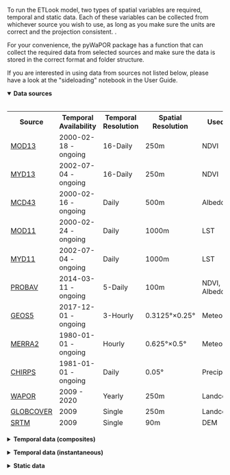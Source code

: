 To run the ETLook model, two types of spatial variables are required, temporal and static data. Each of these variables can be collected from whichever source you wish to use, as long as you make sure the units are correct and the projection consistent. .

For your convenience, the pyWaPOR package has a function that can collect the required data from selected sources and make sure the data is stored in the correct format and folder structure.

If you are interested in using data from sources not listed below, please have a look at the "sideloading" notebook in the User Guide.

<p><details open>
<summary><b>Data sources</b></summary>
<br>
<table class = "docutils align-default">
    <thead>
        <tr class="row-odd" style="text-align:center">
            <th class="head">Source</td>
            <th class="head">Temporal Availability</td>
            <th class="head">Temporal Resolution</td>
            <th class="head">Spatial Resolution</td>
            <th class="head">Used For</td>
        </tr>
    <thead>
    <tr class="row-odd">
        <td><a href="https://lpdaac.usgs.gov/products/mod13q1v006/">MOD13</a></td>
        <td>2000-02-18 - ongoing</td>
        <td>16-Daily</td>
        <td>250m</td>
        <td>NDVI</td>
    </tr>
    <tr class="row-odd">
        <td><a href="https://lpdaac.usgs.gov/products/myd13q1v006/">MYD13</a></td>
        <td>2002-07-04 - ongoing</td>
        <td>16-Daily</td>
        <td>250m</td>
        <td>NDVI</td>
    </tr>
    <tr class="row-odd">
        <td><a href="https://lpdaac.usgs.gov/products/mcd43a3v006/">MCD43</a></td>
        <td>2000-02-16 - ongoing</td>
        <td>Daily</td>
        <td>500m</td>
        <td>Albedo</td>
    </tr>
    <tr class="row-odd">
        <td><a href="https://lpdaac.usgs.gov/products/mod11a1v006/">MOD11</a></td>
        <td>2000-02-24 - ongoing</td>
        <td>Daily</td>
        <td>1000m</td>
        <td>LST</td>
    </tr>
    <tr class="row-odd">
        <td><a href="https://lpdaac.usgs.gov/products/myd11a1v006/">MYD11</a></td>
        <td>2002-07-04 - ongoing</td>
        <td>Daily</td>
        <td>1000m</td>
        <td>LST</td>
    </tr>
    <tr class="row-odd">
        <td><a href="https://www.vito-eodata.be/collectioncatalogue/srv/eng/catalog.search#/metadata/urn:ogc:def:EOP:VITO:PROBAV_S5-TOC_100M_V001">PROBAV</a></td>
        <td>2014-03-11 - ongoing</td>
        <td>5-Daily</td>
        <td>100m</td>
        <td>NDVI, Albedo</td>
    </tr>
    <tr class="row-odd">
        <td><a href="https://geos5.org">GEOS5</td>
        <td>2017-12-01 - ongoing</a></td>
        <td>3-Hourly</td>
        <td>0.3125°×0.25°</td>
        <td>Meteo</td>
    </tr>
    <tr class="row-odd">
        <td><a href="https://gmao.gsfc.nasa.gov/reanalysis/MERRA-2/">MERRA2</a></td>
        <td>1980-01-01 - ongoing</td>
        <td>Hourly</td>
        <td>0.625°×0.5°</td>
        <td>Meteo</td>
    </tr>
    <tr class="row-odd">
        <td><a href="https://www.chc.ucsb.edu/data/chirps">CHIRPS</a></td>
        <td>1981-01-01 - ongoing</td>
        <td>Daily</td>
        <td>0.05°</td>
        <td>Precipitation</td>
    </tr>
    <tr class="row-odd">
        <td><a href="https://wapor.apps.fao.org/catalog/WAPOR_2/1/L1_LCC_A">WAPOR</a></td>
        <td>2009 - 2020</td>
        <td>Yearly</td>
        <td>250m</td>
        <td>Landcover</td>
    </tr>
    <tr class="row-odd">
        <td><a href="http://due.esrin.esa.int/page_globcover.php">GLOBCOVER</a></td>
        <td>2009</td>
        <td>Single</td>
        <td>250m</td>
        <td>Landcover</td>
    </tr>
    <tr class="row-odd">
        <td><a href="https://srtm.csi.cgiar.org">SRTM</a></td>
        <td>2009</td>
        <td>Single</td>
        <td>90m</td>
        <td>DEM</td>
    </tr>
</table>

</details></p>

<p><details>
<summary><b>Temporal data (composites)</b></summary>
<br>
<table class = "docutils align-default">
   <thead>
      <tr class="row-odd" style="text-align:center">
         <th class="head">Variable</th>
         <th class="head">Unit</th>
         <th class="head">Selected Sources</th>
      </tr>
   </thead>
   <tbody>
      <tr class="row-odd">
         <td>Normalized difference vegetation index</td>
         <td>-</td>
         <td>MOD13, MYD13, PROBAV</td>
      </tr>
      <tr class="row-even">
         <td>Albedo</td>
         <td>-</td>
         <td>MCD43, PROBAV</td>
      </tr>
      <tr class="row-odd">
         <td>Precipitation</td>
         <td>mm/day</td>
         <td>CHIRPS</td>
      </tr>
      <tr class="row-even">
         <td>Air pressure at sea level</td>
         <td>mbar</td>
         <td>MERRA2, GEOS5</td>
      </tr>
      <tr class="row-odd">
         <td>Specific humidity</td>
         <td>kg/kg</td>
         <td>MERRA2, GEOS5</td>
      </tr>
      <tr class="row-even">
         <td>Air temperature</td>
         <td>°C</td>
         <td>MERRA2, GEOS5</td>
      </tr>
      <tr class="row-odd">
         <td>Windspeed</td>
         <td>m/s</td>
         <td>MERRA2, GEOS5</td>
      </tr>
      <tr class="row-even">
         <td>Solar radiation</td>
         <td>W/m<sup>2</sup></td>
         <td>MERRA2</td>
      </tr>
      <tr class="row-odd">
         <td>Soil saturation</td>
         <td>-</td>
         <td>pywapor.se_root()</td>
      </tr>
   </tbody>
</table>

</details></p>

<p><details>
<summary><b>Temporal data (instantaneous)</b></summary>
<br>
<table class = "docutils align-default">
    <thead>    
        <tr class="row-odd" style="text-align:center">
            <th class="head">Variable</td>
            <th class="head">Unit</td>
            <th class="head">Selected Sources</td>
        </tr>
    </thead>
    <tr class="row-odd">
        <td>Normalized difference vegetation index</td>
        <td>—</td>
        <td>MOD13, MYD13, PROBAV</td>
    </tr>
    <tr class="row-even">
        <td>Air pressure at sea level</td>
        <td>kPa</td>
        <td>MERRA2, GEOS5</td>
    </tr>
    <tr class="row-odd">
        <td>Air pressure at surface level</td>
        <td>kPa</td>
        <td>MERRA2, GEOS5</td>
    </tr>
    <tr class="row-even">
        <td>Specific humidity</td>
        <td>kg/kg</td>
        <td>MERRA2, GEOS5</td>
    </tr>
    <tr class="row-odd">
        <td>Air temperature</td>
        <td>°C</td>
        <td>MERRA2, GEOS5</td>
    </tr>
    <tr class="row-even">
        <td>Windspeed</td>
        <td>m/s</td>
        <td>MERRA2, GEOS5</td>
    </tr>
    <tr class="row-odd">
        <td>Total precipitable water vapour</td>
        <td>mm</td>
        <td>MERRA2, GEOS5</td>
    </tr>
    <tr class="row-even">
        <td>Land surface temperature</td>
        <td>K</td>
        <td>MOD11, MYD11</td>
    </tr>
</table>

</details></p>

<p><details>
<summary><b>Static data</b></summary>
<br>
<table class = "docutils align-default">
    <thead>
        <tr class="row-odd" style="text-align:center">
            <th class="head">Variable</td>
            <th class="head">Unit</td>
            <th class="head">Selected Sources</td>
        </tr>
    </thead>
    <tr class="row-odd">
        <td>Landcover</td>
        <td>—</td>
        <td>WaPOR, GlobCover</td>
    </tr>
    <tr class="row-even">
        <td>Elevation</td>
        <td>m.a.s.l</td>
        <td>SRTM</td>
    </tr>
    <tr class="row-odd">
        <td>Air temperature (yearly amplitude)</td>
        <td>K</td>
        <td>GLDAS</td>
    </tr>
    <tr class="row-even">
        <td>Latitude</td>
        <td>DD</td>
        <td>from NDVI</td>
    </tr>
    <tr class="row-odd">
        <td>Longitude</td>
        <td>DD</td>
        <td>from NDVI</td>
    </tr>
    <tr class="row-even">
        <td>Slope</td>
        <td>°</td>
        <td>from Elevation</td>
    </tr>
    <tr class="row-odd">
        <td>Slope aspect</td>
        <td>°</td>
        <td>from Elevation</td>
    </tr>
    <tr class="row-even">
        <td>Bulk Stomatal Resistance</td>
        <td>s/m</td>
        <td>from Landcover</td>
    </tr>
    <tr class="row-odd">
        <td>Landmask</td>
        <td>—</td>
        <td>from Landcover</td>
    </tr>
    <tr class="row-even">
        <td>Maximum Light Use Efficiency</td>
        <td>gr/MJ</td>
        <td>from Landcover</td>
    </tr>
    <tr class="row-odd">
        <td>Maximum Obstacle Height</td>
        <td>m</td>
        <td>from Landcover</td>
    </tr>
</table>

</details></p>